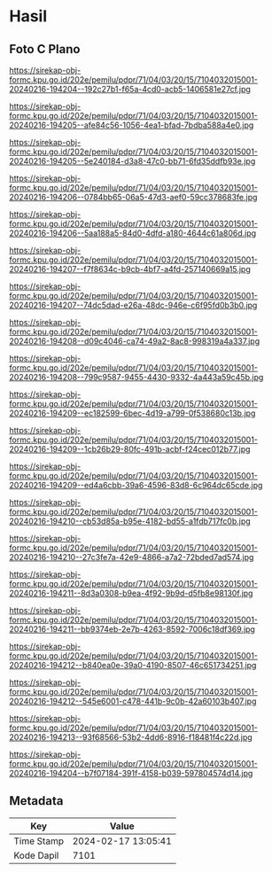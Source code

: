 # Hasil

## Foto C Plano

https://sirekap-obj-formc.kpu.go.id/202e/pemilu/pdpr/71/04/03/20/15/7104032015001-20240216-194204--192c27b1-f65a-4cd0-acb5-1406581e27cf.jpg

https://sirekap-obj-formc.kpu.go.id/202e/pemilu/pdpr/71/04/03/20/15/7104032015001-20240216-194205--afe84c56-1056-4ea1-bfad-7bdba588a4e0.jpg

https://sirekap-obj-formc.kpu.go.id/202e/pemilu/pdpr/71/04/03/20/15/7104032015001-20240216-194205--5e240184-d3a8-47c0-bb71-6fd35ddfb93e.jpg

https://sirekap-obj-formc.kpu.go.id/202e/pemilu/pdpr/71/04/03/20/15/7104032015001-20240216-194206--0784bb65-06a5-47d3-aef0-59cc378683fe.jpg

https://sirekap-obj-formc.kpu.go.id/202e/pemilu/pdpr/71/04/03/20/15/7104032015001-20240216-194206--5aa188a5-84d0-4dfd-a180-4644c61a806d.jpg

https://sirekap-obj-formc.kpu.go.id/202e/pemilu/pdpr/71/04/03/20/15/7104032015001-20240216-194207--f7f8634c-b9cb-4bf7-a4fd-257140669a15.jpg

https://sirekap-obj-formc.kpu.go.id/202e/pemilu/pdpr/71/04/03/20/15/7104032015001-20240216-194207--74dc5dad-e26a-48dc-946e-c6f95fd0b3b0.jpg

https://sirekap-obj-formc.kpu.go.id/202e/pemilu/pdpr/71/04/03/20/15/7104032015001-20240216-194208--d09c4046-ca74-49a2-8ac8-998319a4a337.jpg

https://sirekap-obj-formc.kpu.go.id/202e/pemilu/pdpr/71/04/03/20/15/7104032015001-20240216-194208--799c9587-9455-4430-9332-4a443a59c45b.jpg

https://sirekap-obj-formc.kpu.go.id/202e/pemilu/pdpr/71/04/03/20/15/7104032015001-20240216-194209--ec182599-6bec-4d19-a799-0f538680c13b.jpg

https://sirekap-obj-formc.kpu.go.id/202e/pemilu/pdpr/71/04/03/20/15/7104032015001-20240216-194209--1cb26b29-80fc-491b-acbf-f24cec012b77.jpg

https://sirekap-obj-formc.kpu.go.id/202e/pemilu/pdpr/71/04/03/20/15/7104032015001-20240216-194209--ed4a6cbb-39a6-4596-83d8-6c964dc65cde.jpg

https://sirekap-obj-formc.kpu.go.id/202e/pemilu/pdpr/71/04/03/20/15/7104032015001-20240216-194210--cb53d85a-b95e-4182-bd55-a1fdb717fc0b.jpg

https://sirekap-obj-formc.kpu.go.id/202e/pemilu/pdpr/71/04/03/20/15/7104032015001-20240216-194210--27c3fe7a-42e9-4866-a7a2-72bded7ad574.jpg

https://sirekap-obj-formc.kpu.go.id/202e/pemilu/pdpr/71/04/03/20/15/7104032015001-20240216-194211--8d3a0308-b9ea-4f92-9b9d-d5fb8e98130f.jpg

https://sirekap-obj-formc.kpu.go.id/202e/pemilu/pdpr/71/04/03/20/15/7104032015001-20240216-194211--bb9374eb-2e7b-4263-8592-7006c18df369.jpg

https://sirekap-obj-formc.kpu.go.id/202e/pemilu/pdpr/71/04/03/20/15/7104032015001-20240216-194212--b840ea0e-39a0-4190-8507-46c651734251.jpg

https://sirekap-obj-formc.kpu.go.id/202e/pemilu/pdpr/71/04/03/20/15/7104032015001-20240216-194212--545e6001-c478-441b-9c0b-42a60103b407.jpg

https://sirekap-obj-formc.kpu.go.id/202e/pemilu/pdpr/71/04/03/20/15/7104032015001-20240216-194213--93f68566-53b2-4dd6-8916-f18481f4c22d.jpg

https://sirekap-obj-formc.kpu.go.id/202e/pemilu/pdpr/71/04/03/20/15/7104032015001-20240216-194204--b7f07184-391f-4158-b039-597804574d14.jpg


## Metadata

| Key        | Value               |
| ---------- | ------------------- |
| Time Stamp | 2024-02-17 13:05:41 |
| Kode Dapil | 7101                |



